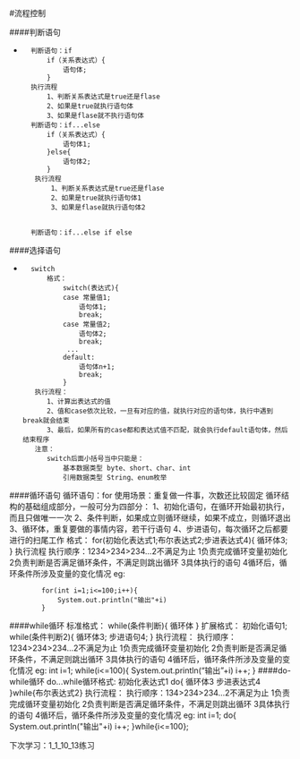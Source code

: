 #流程控制


####判断语句

*       判断语句：if
            if（关系表达式）{
                语句体;
            }
        执行流程
            1、判断关系表达式是true还是flase
            2、如果是true就执行语句体
            3、如果是flase就不执行语句体
        判断语句：if...else
            if（关系表达式）{
                语句体1;
            }else{
                语句体2;
            }
         执行流程
             1、判断关系表达式是true还是flase
             2、如果是true就执行语句体1
             3、如果是flase就执行语句体2
            
            
        判断语句：if...else if else
####选择语句
*       switch
            格式：
                switch(表达式){
                case 常量值1;
                    语句体1;
                    break;
                case 常量值2;
                    语句体2;
                    break;
                 ...
                default:
                    语句体n+1;
                    break;
                }
         执行流程：
            1、计算出表达式的值
            2、值和case依次比较，一旦有对应的值，就执行对应的语句体，执行中遇到break就会结束
            3、最后，如果所有的case都和表达式值不匹配，就会执行default语句体，然后结束程序
         注意：
            switch后面小括号当中只能是：
                基本数据类型 byte、short、char、int
                引用数据类型 String、enum枚举
####循环语句
         循环语句：for
         使用场景：重复做一件事，次数还比较固定
         循环结构的基础组成部分，一般可分为四部分：
                1、初始化语句，在循环开始最初执行，而且只做唯一一次
                2、条件判断，如果成立则循环继续，如果不成立，则循环退出
                3、循环体，重复要做的事情内容，若干行语句
                4、步进语句，每次循环之后都要进行的扫尾工作
         格式：
                for(初始化表达式1;布尔表达式2;步进表达式4){
                    循环体3;
                }
         执行流程
            执行顺序：1234>234>234...2不满足为止
            1负责完成循环变量初始化
            2负责判断是否满足循环条件，不满足则跳出循环
            3具体执行的语句
            4循环后，循环条件所涉及变量的变化情况
         eg:

            for(int i=1;i<=100;i++){
                System.out.println("输出"+i)
            }
####while循环
         标准格式：
                 while(条件判断){
                    循环体
                 }
         扩展格式：
                 初始化语句1;
                 while(条件判断2){
                    循环体3;
                    步进语句4;
                 }
         执行流程：
            执行顺序：1234>234>234...2不满足为止
            1负责完成循环变量初始化
            2负责判断是否满足循环条件，不满足则跳出循环
            3具体执行的语句
            4循环后，循环条件所涉及变量的变化情况
         eg:
            int i=1;
            while(i<=100){
                System.out.println(“输出”+i)
                i++;
            }
####do-while循环
        do...while循环格式:
                初始化表达式1
                    do{
                    循环体3
                    步进表达式4
                }while{布尔表达式2}
        执行流程：
               执行顺序：134>234>234...2不满足为止
               1负责完成循环变量初始化
               2负责判断是否满足循环条件，不满足则跳出循环
               3具体执行的语句
               4循环后，循环条件所涉及变量的变化情况
        eg:
            int i=1;
            do{
                System.out.println("输出"+i)
                i++;
            }while{i<=100};

下次学习：1_1_10_13练习